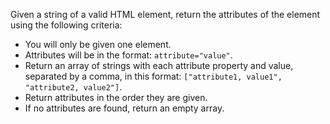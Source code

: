 Given a string of a valid HTML element, return the attributes of the element using the following criteria:

- You will only be given one element.
- Attributes will be in the format: ``attribute="value"``.
- Return an array of strings with each attribute property and value, separated by a comma, in this format: ``["attribute1, value1", "attribute2, value2"]``.
- Return attributes in the order they are given.
- If no attributes are found, return an empty array.
